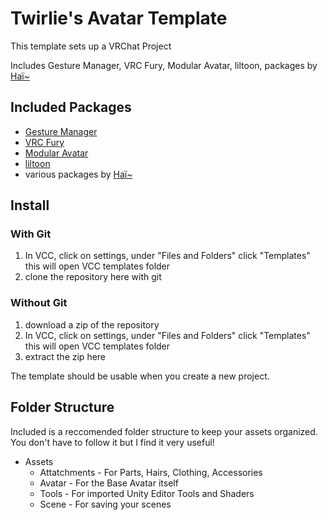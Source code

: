 # Twirlie's Avatar Template

This template sets up a VRChat Project

Includes Gesture Manager, VRC Fury, Modular Avatar, liltoon, packages by [Haï~](https://docs.hai-vr.dev/docs/products)

## Included Packages

* [Gesture Manager](https://github.com/BlackStartx/VRC-Gesture-Manager)
* [VRC Fury](https://vrcfury.com/)
* [Modular Avatar](https://modular-avatar.nadena.dev/docs/intro)
* [liltoon](https://lilxyzw.github.io/lilToon/#/)
* various packages by [Haï~](https://docs.hai-vr.dev/docs/products)

## Install 

### With Git
1) In VCC, click on settings, under "Files and Folders" click "Templates" this will open VCC templates folder
2) clone the repository here with git

### Without Git
1) download a zip of the repository
1) In VCC, click on settings, under "Files and Folders" click "Templates" this will open VCC templates folder
3) extract the zip here

The template should be usable when you create a new project.

## Folder Structure

Included is a reccomended folder structure to keep your assets organized. You don't have to follow it but I find it very useful!

* Assets
  * Attatchments - For Parts, Hairs, Clothing, Accessories
  * Avatar - For the Base Avatar itself
  * Tools - For imported Unity Editor Tools and Shaders
  * Scene - For saving your scenes

